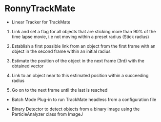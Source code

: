 RonnyTrackMate
==============

- Linear Tracker for TrackMate

 1. Link and set a flag for all objects that are sticking more than 90% of the time lapse movie, i.e not moving within a preset radius (Stick radius)
 
 2. Establish a first possible link from an object from the first frame with an object in the second frame within an initial radius
 
 3. Estimate the position of the object in the next frame (3rd) with the obtained vector

 4. Link to an object near to this estimated position within a succeeding radius

 5. Go on to the next frame until the last is reached

- Batch Mode Plug-in to run TrackMate headless from a configuration file

- Binary Detector to detect objects from a binary image using the ParticleAnalyzer class from ImageJ
